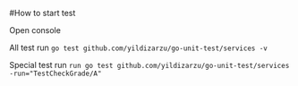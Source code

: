 #How to start test

Open console 

All test run  ```go test github.com/yildizarzu/go-unit-test/services -v```

Special test run  ``` run go test github.com/yildizarzu/go-unit-test/services -run="TestCheckGrade/A" ```
